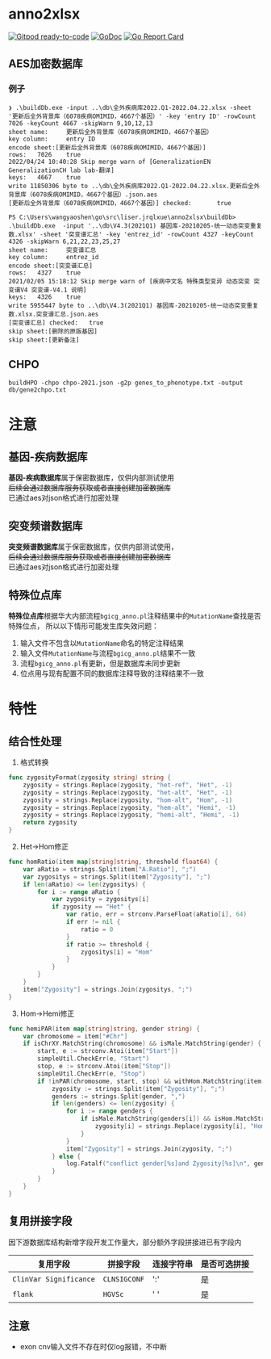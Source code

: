 
# anno2xlsx

[![Gitpod ready-to-code](https://img.shields.io/badge/Gitpod-ready--to--code-blue?logo=gitpod)](https://gitpod.io/#https://github.com/liserjrqlxue/anno2xlsx)
[![GoDoc](https://godoc.org/github.com/liserjrqlxue/anno2xlsx?status.svg)](https://pkg.go.dev/github.com/liserjrqlxue/anno2xlsx) 
[![Go Report Card](https://goreportcard.com/badge/github.com/liserjrqlxue/anno2xlsx)](https://goreportcard.com/report/github.com/liserjrqlxue/anno2xlsx)


## AES加密数据库
### 例子
```
❯ .\buildDb.exe -input ..\db\全外疾病库2022.Q1-2022.04.22.xlsx -sheet '更新后全外背景库（6078疾病OMIMID，4667个基因）' -key 'entry ID' -rowCount 7026 -keyCount 4667 -skipWarn 9,10,12,13
sheet name:     更新后全外背景库（6078疾病OMIMID，4667个基因）
key column:     entry ID
encode sheet:[更新后全外背景库（6078疾病OMIMID，4667个基因）]
rows:   7026    true
2022/04/24 10:40:28 Skip merge warn of [GeneralizationEN GeneralizationCH lab lab-翻译]
keys:   4667    true
write 11850306 byte to ..\db\全外疾病库2022.Q1-2022.04.22.xlsx.更新后全外背景库（6078疾病OMIMID，4667个基因）.json.aes
[更新后全外背景库（6078疾病OMIMID，4667个基因）] checked:       true

```

```
PS C:\Users\wangyaoshen\go\src\liser.jrqlxue\anno2xlsx\buildDb> .\buildDb.exe  -input '..\db\V4.3(2021Q1) 基因库-20210205-统一动态突变重复数.xlsx' -sheet '突变谱汇总' -key 'entrez_id' -rowCount 4327 -keyCount 4326 -skipWarn 6,21,22,23,25,27
sheet name:     突变谱汇总
key column:     entrez_id
encode sheet:[突变谱汇总]
rows:   4327    true
2021/02/05 15:18:12 Skip merge warn of [疾病中文名 特殊类型变异 动态突变 突变谱V4 突变谱-V4.1 说明]
keys:   4326    true
write 5955447 byte to ..\db\V4.3(2021Q1) 基因库-20210205-统一动态突变重复数.xlsx.突变谱汇总.json.aes
[突变谱汇总] checked:   true
skip sheet:[删除的原版基因]
skip sheet:[更新备注]

```

## CHPO

```shell
buildHPO -chpo chpo-2021.json -g2p genes_to_phenotype.txt -output db/gene2chpo.txt
```

# 注意

## 基因-疾病数据库

**基因-疾病数据库**属于保密数据库，仅供内部测试使用  
~~后续会通过数据库服务获取或者直接创建加密数据库~~  
已通过aes对json格式进行加密处理

## 突变频谱数据库
**突变频谱数据库**属于保密数据库，仅供内部测试使用，  
~~后续会通过数据库服务获取或者直接创建加密数据库~~  
已通过aes对json格式进行加密处理

## 特殊位点库
**特殊位点库**根据华大内部流程`bgicg_anno.pl`注释结果中的`MutationName`查找是否特殊位点，
所以以下情形可能发生库失效问题：
1. 输入文件不包含以`MutationName`命名的特定注释结果
2. 输入文件`MutationName`与流程`bgicg_anno.pl`结果不一致
3. 流程`bgicg_anno.pl`有更新，但是数据库未同步更新
4. 位点用与现有配置不同的数据库注释导致的注释结果不一致

# 特性
## 结合性处理
1. 格式转换
```go
func zygosityFormat(zygosity string) string {
	zygosity = strings.Replace(zygosity, "het-ref", "Het", -1)
	zygosity = strings.Replace(zygosity, "het-alt", "Het", -1)
	zygosity = strings.Replace(zygosity, "hom-alt", "Hom", -1)
	zygosity = strings.Replace(zygosity, "hem-alt", "Hemi", -1)
	zygosity = strings.Replace(zygosity, "hemi-alt", "Hemi", -1)
	return zygosity
}
```
2. Het->Hom修正
```go
func homRatio(item map[string]string, threshold float64) {
	var aRatio = strings.Split(item["A.Ratio"], ";")
	var zygositys = strings.Split(item["Zygosity"], ";")
	if len(aRatio) <= len(zygositys) {
		for i := range aRatio {
			var zygosity = zygositys[i]
			if zygosity == "Het" {
				var ratio, err = strconv.ParseFloat(aRatio[i], 64)
				if err != nil {
					ratio = 0
				}
				if ratio >= threshold {
					zygositys[i] = "Hom"
				}
			}
		}
	}
	item["Zygosity"] = strings.Join(zygositys, ";")
}
```
3. Hom->Hemi修正
```go
func hemiPAR(item map[string]string, gender string) {
	var chromosome = item["#Chr"]
	if isChrXY.MatchString(chromosome) && isMale.MatchString(gender) {
		start, e := strconv.Atoi(item["Start"])
		simpleUtil.CheckErr(e, "Start")
		stop, e := strconv.Atoi(item["Stop"])
		simpleUtil.CheckErr(e, "Stop")
		if !inPAR(chromosome, start, stop) && withHom.MatchString(item["Zygosity"]) {
			zygosity := strings.Split(item["Zygosity"], ";")
			genders := strings.Split(gender, ",")
			if len(genders) <= len(zygosity) {
				for i := range genders {
					if isMale.MatchString(genders[i]) && isHom.MatchString(zygosity[i]) {
						zygosity[i] = strings.Replace(zygosity[i], "Hom", "Hemi", 1)
					}
				}
				item["Zygosity"] = strings.Join(zygosity, ";")
			} else {
				log.Fatalf("conflict gender[%s]and Zygosity[%s]\n", gender, item["Zygosity"])
			}
		}
	}
}
```

## 复用拼接字段

因下游数据库结构新增字段开发工作量大，部分额外字段拼接进已有字段内

| 复用字段                   | 拼接字段         | 连接字符串 | 是否可选拼接 |
|------------------------|--------------|-------|--------|
| `ClinVar Significance` | `CLNSIGCONF` | ':'   | 是      |
| `flank`                | `HGVSc`      | ' '   | 是      |

## 注意

- exon cnv输入文件不存在时仅log报错，不中断
